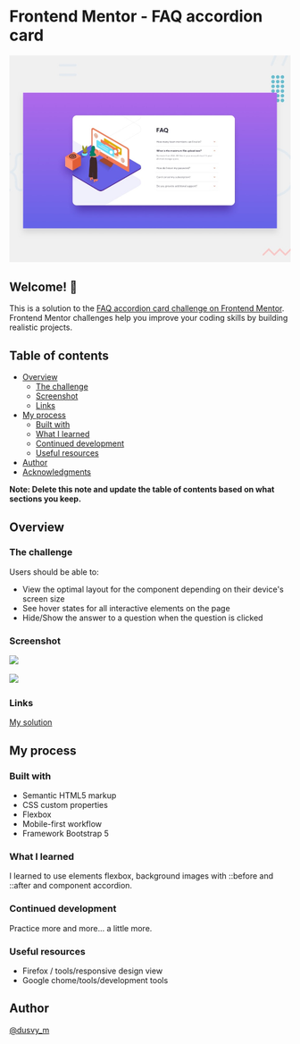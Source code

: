 # Frontend Mentor - FAQ accordion card

![Design preview for the FAQ accordion card coding challenge](./design/desktop-preview.jpg)

## Welcome! 👋

This is a solution to the [FAQ accordion card challenge on Frontend Mentor](https://www.frontendmentor.io/challenges/faq-accordion-card-XlyjD0Oam). Frontend Mentor challenges help you improve your coding skills by building realistic projects. 

## Table of contents

- [Overview](#overview)
  - [The challenge](#the-challenge)
  - [Screenshot](#screenshot)
  - [Links](#links)
- [My process](#my-process)
  - [Built with](#built-with)
  - [What I learned](#what-i-learned)
  - [Continued development](#continued-development)
  - [Useful resources](#useful-resources)
- [Author](#author)
- [Acknowledgments](#acknowledgments)

**Note: Delete this note and update the table of contents based on what sections you keep.**

## Overview

### The challenge

Users should be able to:

- View the optimal layout for the component depending on their device's screen size
- See hover states for all interactive elements on the page
- Hide/Show the answer to a question when the question is clicked

### Screenshot

![](https://github.com/dovelym/FEM-faq-accordion-card-main/blob/main/screenshots/desktop.png)

![](https://github.com/dovelym/FEM-faq-accordion-card-main/blob/main/screenshots/mobile.png)


### Links

[My solution](https://dovelym.github.io/FEM-faq-accordion-card-main)


## My process

### Built with

- Semantic HTML5 markup
- CSS custom properties
- Flexbox
- Mobile-first workflow
- Framework Bootstrap 5

### What I learned

I learned to use elements flexbox, background images with ::before and ::after and component accordion.

### Continued development

 Practice more and more... a little more.

### Useful resources

- Firefox / tools/responsive design view
- Google chome/tools/development tools

## Author
[@dusvy_m](https://github.com/dovelym)
